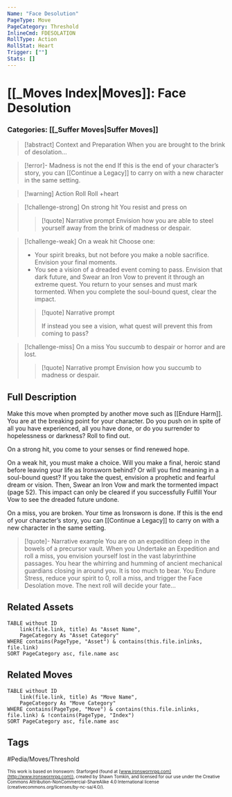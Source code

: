 ```yaml
---
Name: "Face Desolution"
PageType: Move
PageCategory: Threshold
InlineCmd: FDESOLATION
RollType: Action
RollStat: Heart
Trigger: [""] 
Stats: []
---
```

# [[_Moves Index|Moves]]: Face Desolution
### Categories: [[_Suffer Moves|Suffer Moves]]
>[!abstract]  Context and Preparation
>When you are brought to the brink of desolation...

> [!error]- Madness is not the end
> If this is the end of your character’s story, you can [[Continue a Legacy]] to carry on with a new character in the same setting.

> [!warning] Action Roll
> Roll +heart

> [!challenge-strong] On strong hit
>  You resist and press on
> > [!quote] Narrative prompt
> > Envision how you are able to steel yourself away from the brink of madness or despair.

> [!challenge-weak] On a weak hit
> Choose one:
>- Your spirit breaks, but not before you make a noble sacrifice. Envision your final moments.
>- You see a vision of a dreaded event coming to pass. Envision that dark future, and Swear an Iron Vow to prevent it through an extreme quest. You return to your senses and must mark tormented. When you complete the soul-bound quest, clear the impact.
> > [!quote] Narrative prompt
> > 
> > If instead you see a vision, what quest will prevent this from coming to pass?

> [!challenge-miss] On a miss
> You succumb to despair or horror and are lost.
> > [!quote] Narrative prompt
> > Envision how you succumb to madness or despair.

## Full Description
Make this move when prompted by another move such as [[Endure Harm]]. You are at the breaking point for your character. Do you push on in spite of all you have experienced, all you have done, or do you surrender to hopelessness or darkness? Roll to find out. 

On a strong hit, you come to your senses or find renewed hope. 

On a weak hit, you must make a choice. Will you make a final, heroic stand before leaving your life as Ironsworn behind? Or will you find meaning in a soul-bound quest? If you take the quest, envision a prophetic and fearful dream or vision. Then, Swear an Iron Vow and mark the tormented impact (page 52). This impact can only be cleared if you successfully Fulfill Your Vow to see the dreaded future undone. 

On a miss, you are broken. Your time as Ironsworn is done. If this is the end of your character’s story, you can [[Continue a Legacy]] to carry on with a new character in the same setting.

> [!quote]- Narrative example
> You are on an expedition deep in the bowels of a precursor vault. When you Undertake an Expedition and roll a miss, you envision yourself lost in the vast labyrinthine passages. You hear the whirring and humming of ancient mechanical guardians closing in around you. It is too much to bear. You Endure Stress, reduce your spirit to 0, roll a miss, and trigger the Face Desolation move. The next roll will decide your fate… 

## Related Assets
```dataview
TABLE without ID
	link(file.link, title) As "Asset Name",
	PageCategory As "Asset Category"
WHERE contains(PageType, "Asset") & contains(this.file.inlinks, file.link)
SORT PageCategory asc, file.name asc
```

## Related Moves
```dataview
TABLE without ID
	link(file.link, title) As "Move Name",
	PageCategory As "Move Category"
WHERE contains(PageType, "Move") & contains(this.file.inlinks, file.link) & !contains(PageType, "Index")
SORT PageCategory asc, file.name asc
```

## Tags
#Pedia/Moves/Threshold 

<font size=-2>This work is based on Ironsworn: Starforged (found at [www.ironswornrpg.com](http://www.ironswornrpg.com)), created by Shawn Tomkin, and licensed for our use under the Creative Commons Attribution-NonCommercial-ShareAlike 4.0 International license  (creativecommons.org/licenses/by-nc-sa/4.0/).</font>